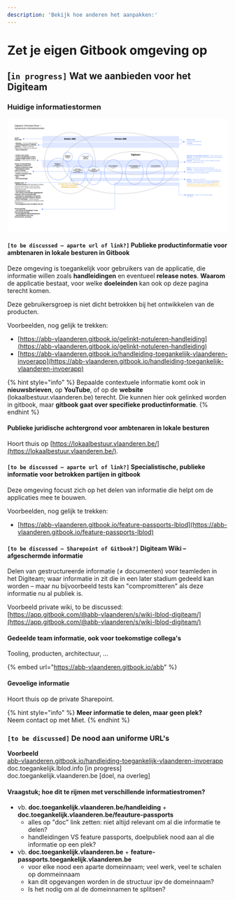 ```yaml
---
description: 'Bekijk hoe anderen het aanpakken:'
---
```


# Zet je eigen Gitbook omgeving op

## \[`in progress]` Wat we aanbieden voor het Digiteam 

### Huidige informatiestormen

![Informatiestromen](../.gitbook/assets/knowledge-base-informatiestromen.png)

#### 

#### `[to be discussed – aparte url of link?]` Publieke productinformatie voor ambtenaren in lokale besturen in Gitbook

Deze omgeving is toegankelijk voor gebruikers van de applicatie, die informatie willen zoals **handleidingen** en eventueel **release notes**. **Waarom** de applicatie bestaat, voor welke **doeleinden** kan ook op deze pagina terecht komen.

Deze gebruikersgroep is niet dicht betrokken bij het ontwikkelen van de producten.  
  
Voorbeelden, nog gelijk te trekken:  
- [https://abb-vlaanderen.gitbook.io/gelinkt-notuleren-handleiding](https://abb-vlaanderen.gitbook.io/gelinkt-notuleren-handleiding)  
- [https://abb-vlaanderen.gitbook.io/handleiding-toegankelijk-vlaanderen-invoerapp](https://abb-vlaanderen.gitbook.io/handleiding-toegankelijk-vlaanderen-invoerapp)

{% hint style="info" %}
Bepaalde contextuele informatie komt ook in **nieuwsbrieven**, op **YouTube**, of op de **website** \(lokaalbestuur.vlaanderen.be\) terecht. Die kunnen hier ook gelinked worden in gitbook, maar **gitbook gaat over specifieke productinformatie**.
{% endhint %}

#### Publieke juridische achtergrond voor ambtenaren in lokale besturen

 Hoort thuis op [https://lokaalbestuur.vlaanderen.be/](https://lokaalbestuur.vlaanderen.be/).

#### `[to be discussed – aparte url of link?]` Specialistische, publieke informatie voor betrokken partijen in gitbook

Deze omgeving focust zich op het delen van informatie die helpt om de applicaties mee te bouwen.  
  
Voorbeelden, nog gelijk te trekken:  
- [https://abb-vlaanderen.gitbook.io/feature-passports-lblod](https://abb-vlaanderen.gitbook.io/feature-passports-lblod)

#### `[to be discussed – Sharepoint of Gitbook?]` Digiteam Wiki – afgeschermde informatie

Delen van gestructureerde informatie \(≠ documenten\) voor teamleden in het Digiteam; waar informatie in zit die in een later stadium gedeeld kan worden – maar nu bijvoorbeeld tests kan "compromitteren" als deze informatie nu al publiek is.

Voorbeeld private wiki, to be discussed:  
[https://app.gitbook.com/@abb-vlaanderen/s/wiki-lblod-digiteam/](https://app.gitbook.com/@abb-vlaanderen/s/wiki-lblod-digiteam/)

#### Gedeelde team informatie, ook voor toekomstige collega's

Tooling, producten, architectuur, ...

{% embed url="https://abb-vlaanderen.gitbook.io/abb" %}

#### Gevoelige informatie

Hoort thuis op de private Sharepoint.

{% hint style="info" %}
**Meer informatie te delen, maar geen plek?**  
Neem contact op met Miet.
{% endhint %}

### `[to be discussed]` De nood aan uniforme URL's

**Voorbeeld**  
[abb-vlaanderen.gitbook.io/handleiding-toegankelijk-vlaanderen-invoerapp](https://abb-vlaanderen.gitbook.io/handleiding-toegankelijk-vlaanderen-invoerapp/)  
doc.toegankelijk.lblod.info \[in progress\]  
doc.toegankelijk.vlaanderen.be \[doel, na overleg\]

#### Vraagstuk; hoe dit te rijmen met verschillende informatiestromen?

* vb. **doc.toegankelijk.vlaanderen.be/handleiding** + **doc.toegankelijk.vlaanderen.be/feauture-passports**
  * alles op "doc" link zetten: niet altijd relevant om al die informatie te delen?
  * handleidingen VS feature passports, doelpubliek nood aan al die informatie op een plek?
* vb. **doc.toegankelijk.vlaanderen.be** + **feature-passports.toegankelijk.vlaanderen.be**
  * voor elke nood een aparte domeinnaam; veel werk, veel te schalen op dommeinnaam
  * kan dit opgevangen worden in de structuur ipv de domeinnaam?
  * Is het nodig om al de domeinnamen te splitsen?

## 

